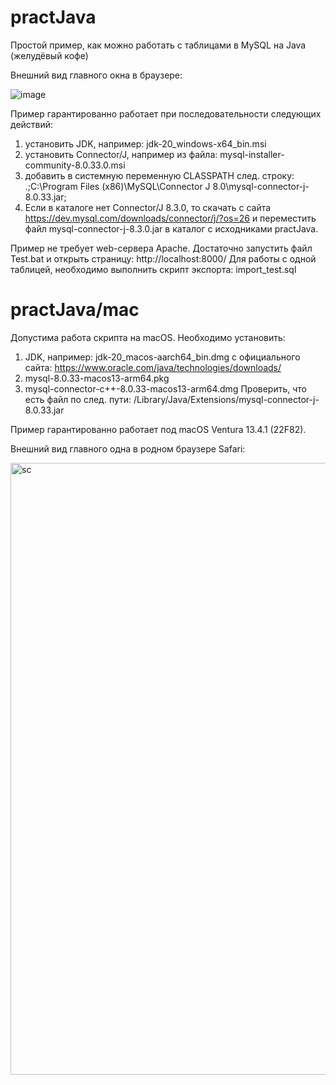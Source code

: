 # practJava
Простой пример, как можно работать с таблицами в MySQL на Java (желудёвый кофе)

Внешний вид главного окна в браузере:

![image](https://github.com/alex1543/practJava/assets/10297748/492ab4fb-b62f-458e-8a2a-325ac32ba2f0)

Пример гарантированно работает при последовательности следующих действий:
1) установить JDK, например: jdk-20_windows-x64_bin.msi
2) установить Connector/J, например из файла: mysql-installer-community-8.0.33.0.msi
3) добавить в системную переменную CLASSPATH след. строку: .;C:\Program Files (x86)\MySQL\Connector J 8.0\mysql-connector-j-8.0.33.jar;
4) Если в каталоге нет Connector/J 8.3.0, то скачать с сайта https://dev.mysql.com/downloads/connector/j/?os=26 и переместить файл mysql-connector-j-8.3.0.jar в каталог с исходниками practJava.

Пример не требует web-сервера Apache. Достаточно запустить файл Test.bat и открыть страницу: http://localhost:8000/ Для работы с одной таблицей, необходимо выполнить скрипт экспорта: import_test.sql

# practJava/mac
Допустима работа скрипта на macOS.
Необходимо установить: 
1) JDK, например: jdk-20_macos-aarch64_bin.dmg с официального сайта: https://www.oracle.com/java/technologies/downloads/
2) mysql-8.0.33-macos13-arm64.pkg
3) mysql-connector-c++-8.0.33-macos13-arm64.dmg
Проверить, что есть файл по след. пути: /Library/Java/Extensions/mysql-connector-j-8.0.33.jar

Пример гарантированно работает под macOS Ventura 13.4.1 (22F82).

Внешний вид главного одна в родном браузере Safari:

<img width="979" alt="sc" src="https://github.com/alex1543/practJava/assets/10297748/7fd63282-ae80-404c-bae1-d68175522631">
